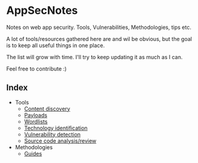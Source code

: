 # AppSecNotes
Notes on web app security. Tools, Vulnerabilities, Methodologies, tips etc.

A lot of tools/resources gathered here are and wil be obvious, but the goal is to keep all useful things in one place.

The list will grow with time. I'll try to keep updating it as much as I can.

Feel free to contribute :)

## Index

* Tools
    - [Content discovery](tools/content_discovery.md)
    - [Payloads](tools/payloads.md)
    - [Wordlists](tools/wordlists.md)
    - [Technology identification](tools/technology_identification.md)
    - [Vulnerability detection](tools/vulnerability_detection.md)
    - [Source code analysis/review](tools/code_analysis.md)
* Methodologies
    - [Guides](methodologies/guides.md)
